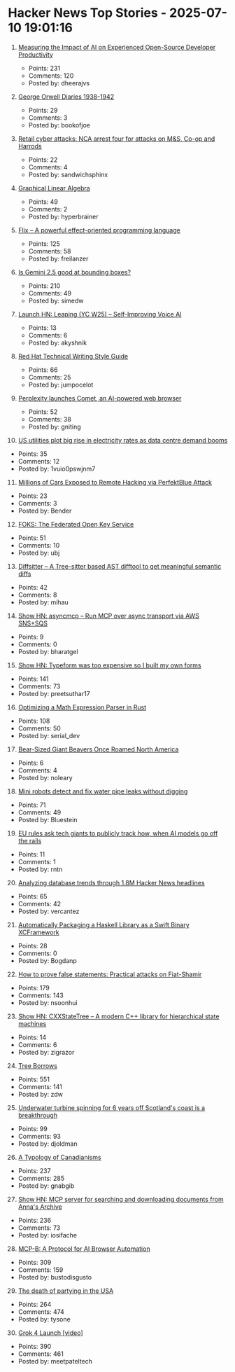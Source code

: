 # Hacker News Top Stories - 2025-07-10 19:01:16

1. [Measuring the Impact of AI on Experienced Open-Source Developer Productivity](https://metr.org/blog/2025-07-10-early-2025-ai-experienced-os-dev-study/)
   - Points: 231
   - Comments: 120
   - Posted by: dheerajvs

2. [George Orwell Diaries 1938-1942](https://orwelldiaries.wordpress.com/page/2/)
   - Points: 29
   - Comments: 3
   - Posted by: bookofjoe

3. [Retail cyber attacks: NCA arrest four for attacks on M&S, Co-op and Harrods](https://www.nationalcrimeagency.gov.uk/news/retail-cyber-attacks-nca-arrest-four-for-attacks-on-m-s-co-op-and-harrods)
   - Points: 22
   - Comments: 4
   - Posted by: sandwichsphinx

4. [Graphical Linear Algebra](https://graphicallinearalgebra.net/)
   - Points: 49
   - Comments: 2
   - Posted by: hyperbrainer

5. [Flix – A powerful effect-oriented programming language](https://flix.dev/)
   - Points: 125
   - Comments: 58
   - Posted by: freilanzer

6. [Is Gemini 2.5 good at bounding boxes?](https://simedw.com/2025/07/10/gemini-bounding-boxes/)
   - Points: 210
   - Comments: 49
   - Posted by: simedw

7. [Launch HN: Leaping (YC W25) – Self-Improving Voice AI](undefined)
   - Points: 13
   - Comments: 6
   - Posted by: akyshnik

8. [Red Hat Technical Writing Style Guide](https://stylepedia.net/style/)
   - Points: 66
   - Comments: 25
   - Posted by: jumpocelot

9. [Perplexity launches Comet, an AI-powered web browser](https://techcrunch.com/2025/07/09/perplexity-launches-comet-an-ai-powered-web-browser/)
   - Points: 52
   - Comments: 38
   - Posted by: gniting

10. [US utilities plot big rise in electricity rates as data centre demand booms](https://www.ft.com/content/c5f20c78-7931-492f-9153-675f3046e245)
   - Points: 35
   - Comments: 12
   - Posted by: 1vuio0pswjnm7

11. [Millions of Cars Exposed to Remote Hacking via PerfektBlue Attack](https://www.securityweek.com/millions-of-cars-exposed-to-remote-hacking-via-perfektblue-attack/)
   - Points: 23
   - Comments: 3
   - Posted by: Bender

12. [FOKS: The Federated Open Key Service](https://foks.pub/)
   - Points: 51
   - Comments: 10
   - Posted by: ubj

13. [Diffsitter – A Tree-sitter based AST difftool to get meaningful semantic diffs](https://github.com/afnanenayet/diffsitter)
   - Points: 42
   - Comments: 8
   - Posted by: mihau

14. [Show HN: asyncmcp – Run MCP over async transport via AWS SNS+SQS](https://github.com/bh-rat/asyncmcp)
   - Points: 9
   - Comments: 0
   - Posted by: bharatgel

15. [Show HN: Typeform was too expensive so I built my own forms](https://www.ikiform.com/)
   - Points: 141
   - Comments: 73
   - Posted by: preetsuthar17

16. [Optimizing a Math Expression Parser in Rust](https://rpallas.xyz/math-parser/)
   - Points: 108
   - Comments: 50
   - Posted by: serial_dev

17. [Bear-Sized Giant Beavers Once Roamed North America](https://www.smithsonianmag.com/smart-news/bear-sized-giant-beaver-once-roamed-north-america-and-theyre-now-the-official-state-fossil-of-minnesota-180986937/)
   - Points: 6
   - Comments: 4
   - Posted by: noleary

18. [Mini robots detect and fix water pipe leaks without digging](https://www.foxnews.com/tech/mini-robots-detect-fix-water-pipe-leaks-without-digging)
   - Points: 71
   - Comments: 49
   - Posted by: Bluestein

19. [EU rules ask tech giants to publicly track how, when AI models go off the rails](https://arstechnica.com/tech-policy/2025/07/everything-tech-giants-will-hate-about-the-eus-new-ai-rules/)
   - Points: 11
   - Comments: 1
   - Posted by: rntn

20. [Analyzing database trends through 1.8M Hacker News headlines](https://camelai.com/blog/hn-database-hype/)
   - Points: 65
   - Comments: 42
   - Posted by: vercantez

21. [Automatically Packaging a Haskell Library as a Swift Binary XCFramework](https://alt-romes.github.io/posts/2025-07-05-packaging-a-haskell-library-as-a-swift-binary-xcframework.html)
   - Points: 28
   - Comments: 0
   - Posted by: Bogdanp

22. [How to prove false statements: Practical attacks on Fiat-Shamir](https://www.quantamagazine.org/computer-scientists-figure-out-how-to-prove-lies-20250709/)
   - Points: 179
   - Comments: 143
   - Posted by: nsoonhui

23. [Show HN: CXXStateTree – A modern C++ library for hierarchical state machines](https://github.com/ZigRazor/CXXStateTree)
   - Points: 14
   - Comments: 6
   - Posted by: zigrazor

24. [Tree Borrows](https://plf.inf.ethz.ch/research/pldi25-tree-borrows.html)
   - Points: 551
   - Comments: 141
   - Posted by: zdw

25. [Underwater turbine spinning for 6 years off Scotland's coast is a breakthrough](https://apnews.com/article/tidal-energy-turbine-marine-meygen-scotland-ffff3a7082205b33b612a1417e1ec6d6)
   - Points: 99
   - Comments: 93
   - Posted by: djoldman

26. [A Typology of Canadianisms](https://dchp.arts.ubc.ca/how-to-use)
   - Points: 237
   - Comments: 285
   - Posted by: gnabgib

27. [Show HN: MCP server for searching and downloading documents from Anna's Archive](https://github.com/iosifache/annas-mcp)
   - Points: 236
   - Comments: 73
   - Posted by: iosifache

28. [MCP-B: A Protocol for AI Browser Automation](https://mcp-b.ai/)
   - Points: 309
   - Comments: 159
   - Posted by: bustodisgusto

29. [The death of partying in the USA](https://www.derekthompson.org/p/the-death-of-partying-in-the-usaand)
   - Points: 264
   - Comments: 474
   - Posted by: tysone

30. [Grok 4 Launch [video]](https://twitter.com/xai/status/1943158495588815072)
   - Points: 390
   - Comments: 461
   - Posted by: meetpateltech

